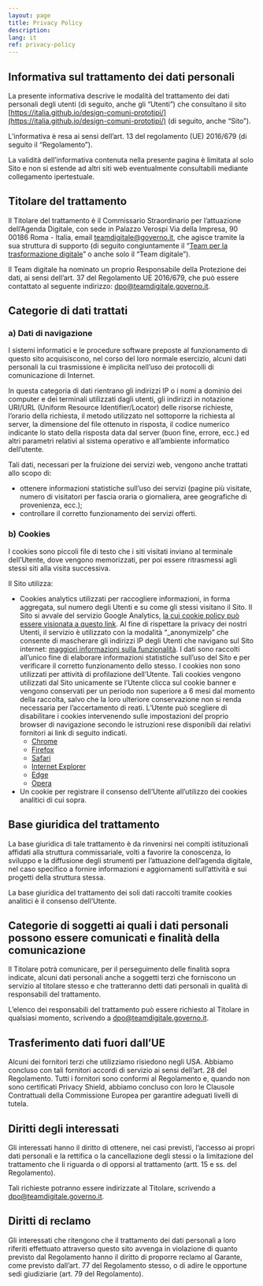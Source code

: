 ```yaml
---
layout: page
title: Privacy Policy
description:
lang: it
ref: privacy-policy
---
```


## **Informativa sul trattamento dei dati personali**

La presente informativa descrive le modalità del trattamento dei dati personali
degli utenti (di seguito, anche gli “Utenti”) che consultano il sito
[https://italia.github.io/design-comuni-prototipi/](https://italia.github.io/design-comuni-prototipi/)
(di seguito, anche “Sito”).

L’informativa è resa ai sensi dell’art. 13 del regolamento (UE) 2016/679 (di
seguito il “Regolamento”).

La validità dell’informativa contenuta nella presente pagina è limitata al solo
Sito e non si estende ad altri siti web eventualmente consultabili mediante
collegamento ipertestuale.


## **Titolare del trattamento**

Il Titolare del trattamento è il Commissario Straordinario per l’attuazione
dell’Agenda Digitale, con sede in Palazzo Verospi Via della Impresa, 90 00186
Roma - Italia, email teamdigitale@governo.it, che agisce tramite la sua
struttura di supporto (di seguito congiuntamente il “[Team per la
trasformazione digitale](https://teamdigitale.governo.it/)” o anche solo il
“Team digitale”).

Il Team digitale ha nominato un proprio Responsabile della Protezione dei dati,
ai sensi dell’art. 37 del Regolamento UE 2016/679, che può essere contattato al
seguente indirizzo:
[dpo@teamdigitale.governo.it](mailto:dpo@teamdigitale.governo.it).


## **Categorie di dati trattati**


### **a) Dati di navigazione**

I sistemi informatici e le procedure software preposte al funzionamento di
questo sito acquisiscono, nel corso del loro normale esercizio, alcuni dati
personali la cui trasmissione è implicita nell’uso dei protocolli di
comunicazione di Internet.

In questa categoria di dati rientrano gli indirizzi IP o i nomi a dominio dei
computer e dei terminali utilizzati dagli utenti, gli indirizzi in notazione
URI/URL (Uniform Resource Identifier/Locator) delle risorse richieste, l’orario
della richiesta, il metodo utilizzato nel sottoporre la richiesta al server, la
dimensione del file ottenuto in risposta, il codice numerico indicante lo stato
della risposta data dal server (buon fine, errore, ecc.) ed altri parametri
relativi al sistema operativo e all’ambiente informatico dell’utente.

Tali dati, necessari per la fruizione dei servizi web, vengono anche trattati
allo scopo di:



*   ottenere informazioni statistiche sull’uso dei servizi (pagine più
    visitate, numero di visitatori per fascia oraria o giornaliera, aree
    geografiche di provenienza, ecc.);
*   controllare il corretto funzionamento dei servizi offerti.

### **b) Cookies**

I cookies sono piccoli file di testo che i siti visitati inviano al terminale
dell’Utente, dove vengono memorizzati, per poi essere ritrasmessi agli stessi
siti alla visita successiva.

Il Sito utilizza:

*   Cookies analytics utilizzati per raccogliere informazioni, in forma
    aggregata, sul numero degli Utenti e su come gli stessi visitano il Sito.
    Il Sito si avvale del servizio Google Analytics, [la cui cookie policy può
    essere visionata a questo
    link](https://developers.google.com/analytics/devguides/collection/analyticsjs/cookie-usage).
    Al fine di rispettare la privacy dei nostri Utenti, il servizio è
    utilizzato con la modalità “_anonymizeIp” che consente di mascherare gli
    indirizzi IP degli Utenti che navigano sul Sito internet: [maggiori
    informazioni sulla
    funzionalità](https://support.google.com/analytics/answer/2763052?hl=it). I
    dati sono raccolti all’unico fine di elaborare informazioni statistiche
    sull’uso del Sito e per verificare il corretto funzionamento dello stesso.
    I cookies non sono utilizzati per attività di profilazione dell’Utente.
    Tali cookies vengono utilizzati dal Sito unicamente se l’Utente clicca sul
    cookie banner e vengono conservati per un periodo non superiore a 6 mesi
    dal momento della raccolta, salvo che la loro ulteriore conservazione non
    si renda necessaria per l’accertamento di reati. L’Utente può scegliere di
    disabilitare i cookies intervenendo sulle impostazioni del proprio browser
    di navigazione secondo le istruzioni rese disponibili dai relativi
    fornitori ai link di seguito indicati.
    *   [Chrome](https://support.google.com/chrome/answer/95647?co=GENIE.Platform%3DDesktop&hl=it)
    *   [Firefox](https://support.mozilla.org/it/kb/Attivare%20e%20disattivare%20i%20cookie)
    *   [Safari](https://support.apple.com/kb/ph19214?locale=it_IT)
    *   [Internet Explorer](https://support.microsoft.com/it-it/help/17442/windows-internet-explorer-delete-manage-cookies)
    *   [Edge](https://support.microsoft.com/it-it/help/4027947/windows-delete-cookies)
    *   [Opera](https://help.opera.com/en/latest/web-preferences/#cookies)
*   Un cookie per registrare il consenso dell’Utente all’utilizzo dei cookies analitici di cui sopra.


## **Base giuridica del trattamento**

La base giuridica di tale trattamento è da rinvenirsi nei compiti istituzionali
affidati alla struttura commissariale, volti a favorire la conoscenza, lo
sviluppo e la diffusione degli strumenti per l’attuazione dell’agenda digitale,
nel caso specifico a fornire informazioni e aggiornamenti sull’attività e sui
progetti della struttura stessa.

La base giuridica del trattamento dei soli dati raccolti tramite cookies analitici è il consenso dell’Utente.


## **Categorie di soggetti ai quali i dati personali possono essere comunicati e finalità della comunicazione**

Il Titolare potrà comunicare, per il perseguimento delle finalità sopra
indicate, alcuni dati personali anche a soggetti terzi che forniscono un
servizio al titolare stesso e che tratteranno detti dati personali in qualità
di responsabili del trattamento.

L’elenco dei responsabili del trattamento può essere richiesto al Titolare in
qualsiasi momento, scrivendo a
[dpo@teamdigitale.governo.it](mailto:dpo@teamdigitale.governo.it).


## **Trasferimento dati fuori dall’UE**

Alcuni dei fornitori terzi che utilizziamo risiedono negli USA. Abbiamo
concluso con tali fornitori accordi di servizio ai sensi dell’art. 28 del
Regolamento. Tutti i fornitori sono conformi al Regolamento e, quando non sono
certificati Privacy Shield, abbiamo concluso con loro le Clausole Contrattuali
della Commissione Europea per garantire adeguati livelli di tutela.


## **Diritti degli interessati**

Gli interessati hanno il diritto di ottenere, nei casi previsti, l’accesso ai
propri dati personali e la rettifica o la cancellazione degli stessi o la
limitazione del trattamento che li riguarda o di opporsi al trattamento (artt.
15 e ss. del Regolamento).

Tali richieste potranno essere indirizzate al Titolare, scrivendo a
[dpo@teamdigitale.governo.it](mailto:dpo@teamdigitale.governo.it).


## **Diritti di reclamo**

Gli interessati che ritengono che il trattamento dei dati personali a loro
riferiti effettuato attraverso questo sito avvenga in violazione di quanto
previsto dal Regolamento hanno il diritto di proporre reclamo al Garante, come
previsto dall’art. 77 del Regolamento stesso, o di adire le opportune sedi
giudiziarie (art. 79 del Regolamento).
